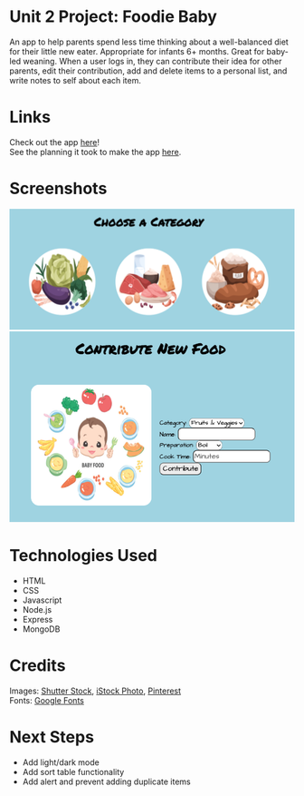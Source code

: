 # Unit 2 Project: Foodie Baby
An app to help parents spend less time thinking about a well-balanced diet for their little new eater. Appropriate for infants 6+ months. Great for baby-led weaning. When a user logs in, they can contribute their idea for other parents, edit their contribution, add and delete items to a personal list, and write notes to self about each item. 

# Links
Check out the app <a href="https://foodie-baby.herokuapp.com/">here</a>!
<br>
See the planning it took to make the app <a href="https://trello.com/b/3jdjP1Ic/unit-2-project">here</a>.

# Screenshots
<img src="./public/images/auth/google/screenshot1.png">
<img src="./public/images/auth/google/screenshot2.png">

# Technologies Used
<ul>
  <li>HTML</li>
  <li>CSS</li>
  <li>Javascript</li>
  <li>Node.js</li>
  <li>Express</li>
  <li>MongoDB</li>
</ul>

# Credits
Images: <a href="https://www.shutterstock.com/image-vector/set-healthy-macronutrients-fiber-cellulose-proteins-2019902984">Shutter Stock</a>, <a href="https://www.istockphoto.com/vector/foods-for-baby-gm1197595591-341976711">iStock Photo</a>, <a href="https://www.pinterest.com/pin/346777240058568972/">Pinterest</a>
<br>
Fonts: <a href="https://fonts.google.com/" rel="noopener noreferrer" target="_blank">Google Fonts</a>

# Next Steps
<ul>
  <li>Add light/dark mode</li>
  <li>Add sort table functionality</li>
  <li>Add alert and prevent adding duplicate items</li>
</ul>


